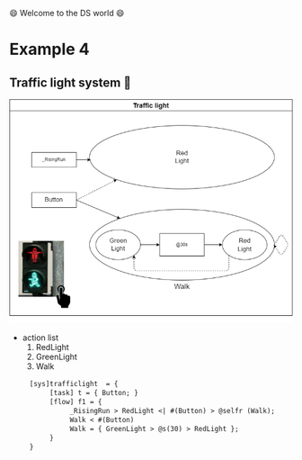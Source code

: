 :smile: Welcome to the DS world  :smile:
# Example 4

## Traffic light system :traffic_light:


 ![AAA](./png/ex4.dio.png)
 
  - action list 
    1. RedLight
    2. GreenLight
    3. Walk


```
     [sys]trafficlight  = {
          [task] t = { Button; }
          [flow] f1 = {
               _RisingRun > RedLight <| #(Button) > @selfr (Walk);
               Walk < #(Button)
               Walk = { GreenLight > @s(30) > RedLight };
          }
     }
```
